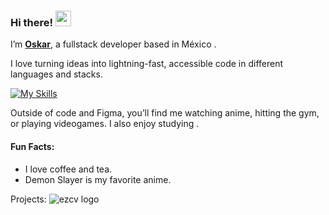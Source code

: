 ### Hi there! <img src="https://emojis.slackmojis.com/emojis/images/1536351075/4594/blob-wave.gif" width="25"/>

I’m [**Oskar**](https://linkedin.com/in/oskarrolon), a fullstack developer based in México .

I love turning ideas into lightning-fast, accessible code in different languages and stacks.

[![My Skills](https://skillicons.dev/icons?i=html,css,js,java,react,vue&theme=light)](https://skillicons.dev)

Outside of code and Figma, you’ll find me watching anime, hitting the gym, or playing videogames. I also enjoy studying .

#### Fun Facts:

* I love coffee and tea.
* Demon Slayer is my favorite anime.


Projects:
![ezcv logo]([https://raw.githubusercontent.com/itsequal/todo-list/main/Beautiful_screenshot.png](https://raw.githubusercontent.com/itsequal/todo-list/refs/heads/main/Beautiful_screenshot.png))
